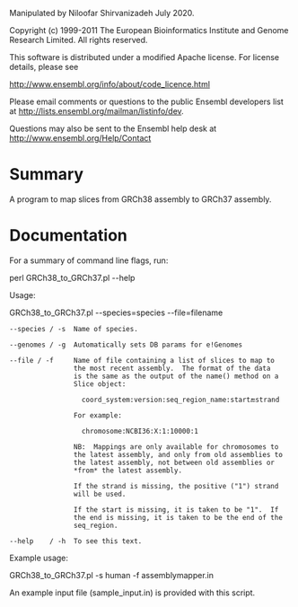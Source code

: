 Manipulated by Niloofar Shirvanizadeh July 2020.

Copyright (c) 1999-2011 The European Bioinformatics Institute and
Genome Research Limited.  All rights reserved.

This software is distributed under a modified Apache license.
For license details, please see

http://www.ensembl.org/info/about/code_licence.html

Please email comments or questions to the public Ensembl
developers list at <http://lists.ensembl.org/mailman/listinfo/dev>.

Questions may also be sent to the Ensembl help desk at
<http://www.ensembl.org/Help/Contact>

Summary
=======

A program to map slices from GRCh38 assembly to GRCh37 assembly.


Documentation
=============

For a summary of command line flags, run:

  perl GRCh38_to_GRCh37.pl --help

Usage:

  GRCh38_to_GRCh37.pl --species=species --file=filename

    --species / -s  Name of species.

    --genomes / -g  Automatically sets DB params for e!Genomes

    --file / -f     Name of file containing a list of slices to map to
                    the most recent assembly.  The format of the data
                    is the same as the output of the name() method on a
                    Slice object:

                      coord_system:version:seq_region_name:start🔚strand

                    For example:

                      chromosome:NCBI36:X:1:10000:1

                    NB:  Mappings are only available for chromosomes to
                    the latest assembly, and only from old assemblies to
                    the latest assembly, not between old assemblies or
                    *from* the latest assembly.

                    If the strand is missing, the positive ("1") strand
                    will be used.

                    If the start is missing, it is taken to be "1".  If
                    the end is missing, it is taken to be the end of the
                    seq_region.

    --help    / -h  To see this text.

Example usage:

  GRCh38_to_GRCh37.pl -s human -f assemblymapper.in

An example input file (sample_input.in) is provided with this script.
